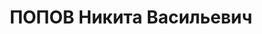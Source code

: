 ---
title: ПОПОВ Никита Васильевич
description: '1895 г. р., х. Демина, русский, б/п, малограмотный, директор пригородного
  хозяйства з-да им. Седина. Проживал: г. Краснодар. Арестован 12.03.1937 г. Предъявленное
  обвинение: "участник антисоветской троцкистской террористической организации, занимался
  вредительством". Военной коллегией ВС СССР 15.12.1937 г. назначена ВМН - расстрел
  с конфискацией имущества. Приговор приведен в исполнение 15.12.1937 г. Реабилитирован
  Военной коллегией ВС СССР 03.10.1957 г. за отсутствием состава преступления. 20195'
---